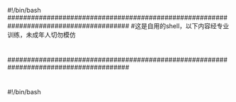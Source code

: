 #!/bin/bash
#######################################################################################
#这是自用的shell，以下内容经专业训练，未成年人切勿模仿
#
#######################################################################################
#
#
#
#
#
#
#
#
#
#
#!/bin/bash

#
#
#
#
#
#
#
#
#
